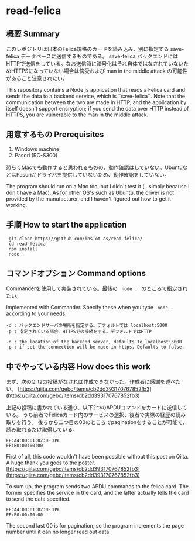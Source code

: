 ﻿# read-felica

## 概要 Summary
 このレポジトリは日本のFelica規格のカードを読み込み、別に指定する save-felica データベースに送信するものである。
 save-felica バックエンドにはHTTPで送信をしている。なお送信時に暗号化はそれ自体ではなされていないためHTTPSになっていない場合は傍受および man in the middle attack の可能性があること注意されたい。
 
 This repository contains a Node.js application that reads a Felica card and sends the data to a backend service, which is ¨save-felica¨.
 Note that the communication between the two are made in HTTP, and the application by itself doesn't support encryption; if you send the data over HTTP instead of HTTPS, you are vulnerable to the man in the middle attack.
 
 
 ## 用意するもの Prerequisites
 <ol>
 <li> Windows machine </li>
 <li> Pasori (RC-S300)</li>
 </ol>
 恐らくMacでも動作すると思われるものの、動作確認はしていない。UbuntuなどはPasoriがドライバを提供していないため、動作確認をしていない。
 
 The program should run on a Mac too, but I didn't test it (...simply because I don't have a Mac).
 As for other OS's such as Ubuntu, the driver is not provided by the manufacturer, and I haven't figured out how to get it working.
 
 ## 手順 How to start the application
 
     git clone https://github.com/ihs-ot-as/read-felica/
     cd read-felica
     npm install
     node .
     
## コマンドオプション Command options
 Commanderを使用して実装されている。最後の
      <code> node . </code>
 のところで指定されたい。
 
 Implemented with Commander. Specify these when you type
     <code> node . </code>
 according to your needs.
 
    -d : バックエンドサーバの場所を指定する。デフォルトでは localhost:5000
    -p : 指定されている場合、HTTPSでの接続をする。デフォルトではHTTP
 
    -d : the location of the backend server, defaults to localhost:5000
    -p : if set the connection will be made in https. Defaults to false.
     
## 中でやっている内容 How does this work
まず、次のQiitaの投稿がなければ作成できなかった。作成者に感謝を述べたい。
[https://qiita.com/gebo/items/cb2dd393170767852fb3](https://qiita.com/gebo/items/cb2dd393170767852fb3)

上記の投稿に書かれている通り、以下2つのAPDUコマンドをカードに送信している。
うち前者でFelicaカード内のサービスの選択、後者で実際の経歴の読み取りを行う。
後ろから二つ目の00のところでpaginationをすることが可能で、読み取れるだけ取得している。

    FF:A4:00:01:02:0F:09
    FF:B0:00:00:00


First of all, this code wouldn't have been possible without this post on Qiita. A huge thank you goes to the poster.
[https://qiita.com/gebo/items/cb2dd393170767852fb3](https://qiita.com/gebo/items/cb2dd393170767852fb3)

To sum up, the program sends two APDU commands to the felica card. The former specifies the service in the card, and the latter actually tells the card to send the data specified.

    FF:A4:00:01:02:0F:09
    FF:B0:00:00:00

The second last 00 is for pagination, so the program increments the page number until it can no longer read out data.


     
     
